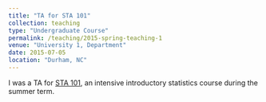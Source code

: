 ```yaml
---
title: "TA for STA 101"
collection: teaching
type: "Undergraduate Course"
permalink: /teaching/2015-spring-teaching-1
venue: "University 1, Department"
date: 2015-07-05
location: "Durham, NC"
---
```


I was a TA for [STA 101](http://stat.duke.edu/courses/STA101), an intensive introductory statistics course during the summer term.

